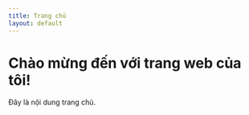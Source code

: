 ```yaml
---
title: Trang chủ
layout: default
---
```

# Chào mừng đến với trang web của tôi!

Đây là nội dung trang chủ.
